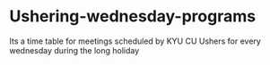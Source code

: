 # Ushering-wednesday-programs
Its a time table for meetings scheduled by KYU CU Ushers for every wednesday during the long holiday
